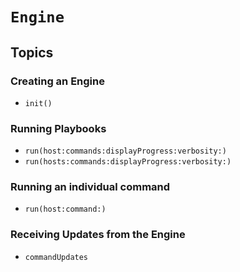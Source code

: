 # ``Engine``

## Topics

### Creating an Engine

- ``init()``

### Running Playbooks

- ``run(host:commands:displayProgress:verbosity:)``
- ``run(hosts:commands:displayProgress:verbosity:)``

### Running an individual command

- ``run(host:command:)``

### Receiving Updates from the Engine

- ``commandUpdates``

